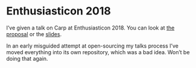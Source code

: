 # Enthusiasticon 2018

I’ve given a talk on Carp at Enthusiasticon 2018. You can look at
[the proposal](https://github.com/hellerve/e12n-proposal) or the
[slides](https://github.com/hellerve/carp-intro).

In an early misguided attempt at open-sourcing my talks process I’ve moved
everything into its own repository, which was a bad idea. Won’t be doing that
again.
